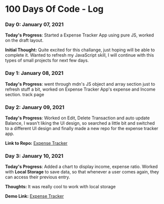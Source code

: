 # 100 Days Of Code - Log

### Day 0: January 07, 2021 

**Today's Progress**: Started a Expense Tracker App using pure JS, worked on the draft layout.

**Initial Thought:** Quite excited for this challange, just hoping will be able to complete it. Wanted to refresh my JavaScript skill, I will continue with this types of small projects for next few days.

### Day 1: January 08, 2021 

**Today's Progress**: went through mdn's JS object and array section just to refresh stuff a bit, worked on Expense Tracker App's expense and Income section.
track page

### Day 2: January 09, 2021 

**Today's Progress**: Worked on Edit, Delete Transaction and auto update Balance, I wasn't liking the UI design, so searched a little bit and switched to a different UI design and finally made a new repo for the expense tracker app.

**Link to Repo:** [Expense Tracker](https://github.com/TahirAnny/Expense_Tracker)

### Day 3: January 10, 2021 

**Today's Progress**: Added a chart to display income, expense ratio. Worked with **Local Storage** to save data, so that whenever a user comes again, they can access their previous entry. 

**Thoughts:** It was really cool to work with local storage

**Demo Link:** [Expense Tracker](https://tahiranny.github.io/Expense_Tracker/)
